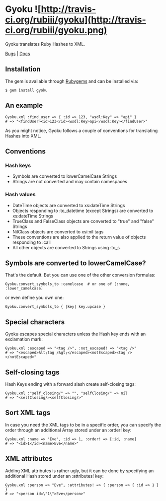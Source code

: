 Gyoku ![http://travis-ci.org/rubiii/gyoku](http://travis-ci.org/rubiii/gyoku.png)
=====

Gyoku translates Ruby Hashes to XML.

[Bugs](http://github.com/rubiii/gyoku/issues) | [Docs](http://rubydoc.info/gems/gyoku/frames)

Installation
------------

The gem is available through [Rubygems](http://rubygems.org/gems/gyoku) and can be installed via:

    $ gem install gyoku

An example
----------

    Gyoku.xml :find_user => { :id => 123, "wsdl:Key" => "api" }
    # => "<findUser><id>123</id><wsdl:Key>api</wsdl:Key></findUser>"

As you might notice, Gyoku follows a couple of conventions for translating Hashes into XML.

Conventions
-----------

### Hash keys

* Symbols are converted to lowerCamelCase Strings
* Strings are not converted and may contain namespaces

### Hash values

* DateTime objects are converted to xs:dateTime Strings
* Objects responding to :to_datetime (except Strings) are converted to xs:dateTime Strings
* TrueClass and FalseClass objects are converted to "true" and "false" Strings
* NilClass objects are converted to xsi:nil tags
* These conventions are also applied to the return value of objects responding to :call
* All other objects are converted to Strings using :to_s

Symbols are converted to lowerCamelCase?
----------------------------------------

That's the default. But you can use one of the other conversion formulas:

    Gyoku.convert_symbols_to :camelcase  # or one of [:none, :lower_camelcase]

or even define you own one:

    Gyoku.convert_symbols_to { |key| key.upcase }

Special characters
------------------

Gyoku escapes special characters unless the Hash key ends with an exclamation mark:

    Gyoku.xml :escaped => "<tag />", :not_escaped! => "<tag />"
    # => "<escaped>&lt;tag /&gt;</escaped><notEscaped><tag /></notEscaped>"

Self-closing tags
-----------------

Hash Keys ending with a forward slash create self-closing tags:

    Gyoku.xml :"self_closing/" => "", "selfClosing/" => nil
    # => "<selfClosing/><selfClosing/>"

Sort XML tags
-------------

In case you need the XML tags to be in a specific order, you can specify the order through an additional Array stored under an :order! key:

    Gyoku.xml :name => "Eve", :id => 1, :order! => [:id, :name]
    # => "<id>1</id><name>Eve</name>"

XML attributes
--------------

Adding XML attributes is rather ugly, but it can be done by specifying an additional Hash stored under an :attributes! key:

    Gyoku.xml :person => "Eve", :attributes! => { :person => { :id => 1 } }
    # => "<person id=\"1\">Eve</person>"

